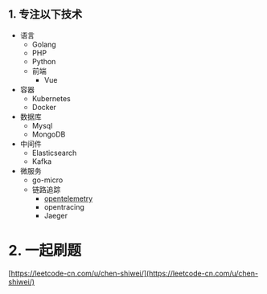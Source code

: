 ## 1. 专注以下技术
- 语言
    - Golang
    - PHP
    - Python
    - 前端
        - Vue
- 容器
    - Kubernetes
    - Docker
- 数据库
    - Mysql 
    - MongoDB
- 中间件
    - Elasticsearch
    - Kafka
- 微服务
    - go-micro
    - 链路追踪
        - [opentelemetry](https://opentelemetry.io/)
        - opentracing
        - Jaeger

# 2. 一起刷题
[https://leetcode-cn.com/u/chen-shiwei/](https://leetcode-cn.com/u/chen-shiwei/)
